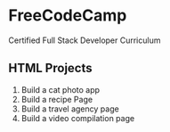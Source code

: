 # FreeCodeCamp
Certified Full Stack Developer Curriculum

## HTML Projects
1. Build a cat photo app
2. Build a recipe Page
3. Build a travel agency page
4. Build a video compilation page
